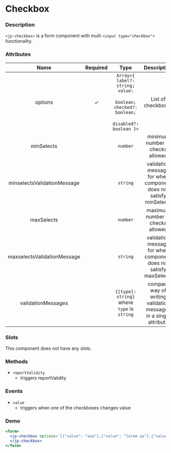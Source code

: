 # Checkbox

### Description

`<jp-checkbox>` is a form component with multi `<input type="checkbox">` functionality.

### Attributes

| **Name** | **Required** | **Type** | **Description** |
| :----: | :----: | :----: | :---: |
| options | ✓ | `Array<{ label?: string; value:` <br></br> `boolean; checked?: boolean;` <br></br> `disabled?: boolean }>` | List of checkboxes |
| minSelects | | `number` | minimum number of checks allowed |
| minselectsValidationMessage | | `string` | validation message for when component does not satisfy minSelects |
| maxSelects | | `number` | maximum number of checks allowed |
| maxselectsValidationMessage | | `string` | validation message for when component does not satisfy maxSelects |
| validationMessages | | `{[type]: string}` where `type` is `string` | compact way of writing validation messages in a single attribute |

### Slots

This component does not have any slots.

### Methods
- `reportValidity` 
  - triggers reportValidity

### Events

- `value` 
  - triggers when one of the checkboxes changes value

### Demo

```jsx live
<form>
  <jp-checkbox options='[{"value": "aaa"},{"value": "lorem aa"},{"value": "lorem adasda"}]'>
  </jp-checkbox>
</form>
```
